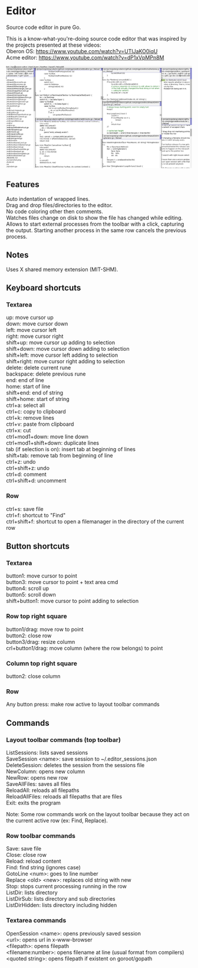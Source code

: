 # Editor
Source code editor in pure Go.

This is a know-what-you're-doing source code editor that was inspired by the projects presented at these videos: <br>
Oberon OS: https://www.youtube.com/watch?v=UTIJaKO0iqU <br>
Acme editor: https://www.youtube.com/watch?v=dP1xVpMPn8M <br>

![screenshot](./screenshot.png)

## Features
Auto indentation of wrapped lines.<br>
Drag and drop files/directories to the editor.<br>
No code coloring other then comments.<br>
Watches files change on disk to show the file has changed while editing. <br>
Allows to start external processes from the toolbar with a click, capturing the output. Starting another process in the same row cancels the previous process.<br>

## Notes
Uses X shared memory extension (MIT-SHM).<br>

## Keyboard shortcuts
### Textarea
up: move cursor up<br>
down: move cursor down<br>
left: move cursor left<br>
right: move cursor right<br>
shift+up: move cursor up adding to selection<br>
shift+down: move cursor down adding to selection<br>
shift+left: move cursor left adding to selection<br>
shift+right: move cursor right adding to selection<br>
delete: delete current rune<br>
backspace: delete previous rune<br>
end: end of line<br>
home: start of line<br>
shift+end: end of string<br>
shift+home: start of string<br>
ctrl+a: select all<br>
ctrl+c: copy to clipboard<br>
ctrl+k: remove lines<br>
ctrl+v: paste from clipboard<br>
ctrl+x: cut<br>
ctrl+mod1+down: move line down<br>
ctrl+mod1+shift+down: duplicate lines<br>
tab (if selection is on): insert tab at beginning of lines<br>
shift+tab: remove tab from beginning of line<br>
ctrl+z: undo<br>
ctrl+shift+z: undo<br>
ctrl+d: comment<br>
ctrl+shift+d: uncomment<br>

### Row
ctrl+s: save file<br>
ctrl+f: shortcut to "Find"<br>
ctrl+shift+f: shortcut to open a filemanager in the directory of the current row<br>

## Button shortcuts
### Textarea
button1: move cursor to point<br>
button3: move cursor to point + text area cmd<br>
button4: scroll up<br>
button5: scroll down<br>
shift+button1: move cursor to point adding to selection<br>

### Row top right square
button1/drag: move row to point<br>
button2: close row<br>
button3/drag: resize column<br>
crl+button1/drag: move column (where the row belongs) to point<br>

### Column top right square
button2: close column<br>

### Row
Any button press: make row active to layout toolbar commands<br>

## Commands
### Layout toolbar commands (top toolbar)
ListSessions: lists saved sessions<br>
SaveSession \<name\>: save session to ~/.editor_sessions.json<br>
DeleteSession: deletes the session from the sessions file<br>
NewColumn: opens new column<br>
NewRow: opens new row<br>
SaveAllFiles: saves all files<br>
ReloadAll: reloads all filepaths<br>
ReloadAllFiles: reloads all filepaths that are files<br>
Exit: exits the program<br>

Note: Some row commands work on the layout toolbar because they act on the current active row (ex: Find, Replace).

### Row toolbar commands
Save: save file<br>
Close: close row<br>
Reload: reload content<br>
Find: find string (ignores case)<br>
GotoLine \<num\>: goes to line number<br>
Replace \<old\> \<new\>: replaces old string with new<br>
Stop: stops current processing running in the row<br>
ListDir: lists directory<br>
ListDirSub: lists directory and sub directories<br>
ListDirHidden: lists directory including hidden<br>

### Textarea commands
OpenSession \<name\>: opens previously saved session<br>
\<url\>: opens url in x-www-browser<br>
\<filepath\>: opens filepath<br>
\<filename:number\>: opens filename at line (usual format from compilers)<br>
\<quoted string\>: opens filepath if existent on goroot/gopath<br>

